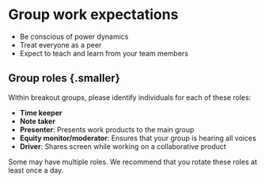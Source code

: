 # Group work expectations

* Be conscious of power dynamics
* Treat everyone as a peer
* Expect to teach and learn from your team members


## Group roles {.smaller}

Within breakout groups, please identify individuals for each of these roles:

* **Time keeper**
* **Note taker**
* **Presenter**: Presents work products to the main group
* **Equity monitor/moderator**: Ensures that your group is hearing all voices
* **Driver**: Shares screen while working on a collaborative product

Some may have multiple roles. We recommend that you rotate these roles at least once a day.
